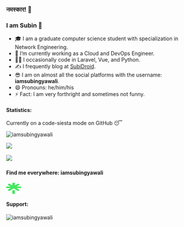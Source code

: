 ### नमस्कार! 🙏
### I am Subin 👋

- 🎓 I am a graduate computer science student with specialization in Network Engineering.
- 🌱 I’m currently working as a Cloud and DevOps Engineer.
- 👩‍💻 I occasionally code in Laravel, Vue, and Python.
- ✍ I frequently blog at [SubiDroid](https://subidroid.com/).
- 😎 I am on almost all the social platforms with the username: **iamsubingyawali**.
- 😄 Pronouns: he/him/his
- ⚡ Fact: I am very forthright and sometimes not funny.

<h4 align="left">Statistics:</h4>

<p align="left">Currently on a code-siesta mode on GitHub 😴</p>

<p align="left"> <img src="https://komarev.com/ghpvc/?username=iamsubingyawali&label=Profile%20views&color=F03C2E&style=flat" alt="iamsubingyawali" /> </p>

<p align="left"><img width="500" src="https://github-readme-streak-stats.herokuapp.com/?user=iamsubingyawali&theme=github-dark-blue&hide_border=true"/></p>

<p align="left"><img width="500" src="https://github-readme-stats.vercel.app/api?username=iamsubingyawali&show_icons=true&count_private=true&theme=github_dark&custom_title=My%20Stats&hide_border=true%22"/></p>

<h4 align="left">Find me everywhere: <b>iamsubingyawali</b></h4>
<p align="left">
<a href="https://linktr.ee/iamsubingyawali" target="blank"><img align="center" src="https://raw.githubusercontent.com/iamsubingyawali/iamsubingyawali/main/images/linktree.svg" alt="Linktree" height="30" width="40" /></a>
</p>

<h4 align="left">Support:</h4>

<p><a href="https://www.buymeacoffee.com/iamsubingyawali"> <img align="left" src="https://github.com/iamsubingyawali/iamsubingyawali/assets/45819206/25ca72f2-faa4-4aee-93d1-f51f37ebde86" width="150" alt="iamsubingyawali" /></a></p><br><br>

